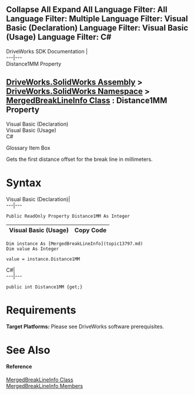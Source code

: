 Collapse All Expand All Language Filter: All  Language Filter: Multiple  Language Filter: Visual Basic (Declaration) Language Filter: Visual Basic (Usage) Language Filter: C#  
---  
DriveWorks SDK Documentation  |   
---|---  
Distance1MM Property   
  
[DriveWorks.SolidWorks Assembly](topic13342.md) > [DriveWorks.SolidWorks Namespace](topic13345.md) > [MergedBreakLineInfo Class](topic13797.md) : Distance1MM Property  
---  
  
Visual Basic (Declaration)    
Visual Basic (Usage)    
C# 

Glossary Item Box

Gets the first distance offset for the break line in millimeters. 

# Syntax

Visual Basic (Declaration)|   
---|---  
      
    
    Public ReadOnly Property Distance1MM As Integer  
  
Visual Basic (Usage)| Copy Code  
---|---  
      
    
    Dim instance As [MergedBreakLineInfo](topic13797.md)
    Dim value As Integer
     
    value = instance.Distance1MM  
  
C#|   
---|---  
      
    
    public int Distance1MM {get;}  
  
# Requirements

**Target Platforms:** Please see DriveWorks software prerequisites.

# See Also

#### Reference

[MergedBreakLineInfo Class](topic13797.md)   
[MergedBreakLineInfo Members](topic13798.md)


